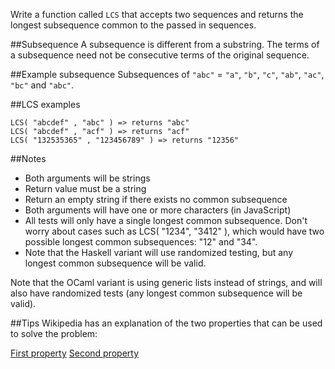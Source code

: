 Write a function called `LCS` that accepts two sequences and returns the longest subsequence common to the passed in sequences.

##Subsequence
A subsequence is different from a substring. The terms of a subsequence need not be consecutive terms of the original sequence.

##Example subsequence
Subsequences of `"abc"` = `"a"`, `"b"`, `"c"`, `"ab"`, `"ac"`, `"bc"` and `"abc"`.

##LCS examples
```
LCS( "abcdef" , "abc" ) => returns "abc"
LCS( "abcdef" , "acf" ) => returns "acf"
LCS( "132535365" , "123456789" ) => returns "12356"
```

##Notes
* Both arguments will be strings
* Return value must be a string
* Return an empty string if there exists no common subsequence
* Both arguments will have one or more characters (in JavaScript)
* All tests will only have a single longest common subsequence. Don't worry about cases such as LCS( "1234", "3412" ), which would have two possible longest common subsequences: "12" and "34".
* Note that the Haskell variant will use randomized testing, but any longest common subsequence will be valid.

Note that the OCaml variant is using generic lists instead of strings, and will also have randomized tests (any longest common subsequence will be valid).

##Tips
Wikipedia has an explanation of the two properties that can be used to solve the problem:

[First property](https://en.wikipedia.org/wiki/Longest_common_subsequence_problem#First_property)
[Second property](https://en.wikipedia.org/wiki/Longest_common_subsequence_problem#Second_property)
